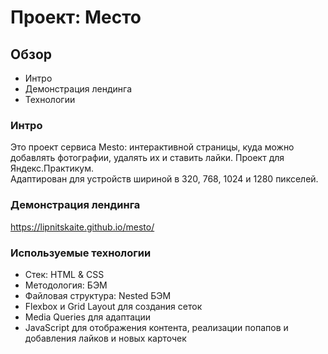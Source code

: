 # Проект: Место

## Обзор
* Интро
* Демонстрация лендинга
* Технологии

### Интро

Это проект сервиса Mesto: интерактивной страницы, куда можно добавлять фотографии, удалять их и ставить лайки. Проект для Яндекс.Практикум.  
Адаптирован для устройств шириной в 320, 768, 1024 и 1280 пикселей.


### Демонстрация лендинга

https://lipnitskaite.github.io/mesto/


### Используемые технологии
* Стек: HTML & CSS
* Методология: БЭМ
* Файловая структура: Nested БЭМ
* Flexbox и Grid Layout для создания сеток
* Media Queries для адаптации 
* JavaScript для отображения контента, реализации попапов и добавления лайков и новых карточек
